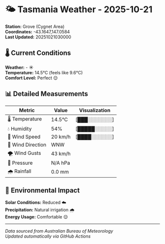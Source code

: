 # 🌤️ Tasmania Weather - 2025-10-21

**Station:** Grove (Cygnet Area)  
**Coordinates:** -43.1647,147.0584  
**Last Updated:** 20251021030000

## 🌡️ Current Conditions

**Weather:** - ☀️  
**Temperature:** 14.5°C (feels like 9.6°C)  
**Comfort Level:** Perfect 😌

## 📊 Detailed Measurements

| Metric | Value | Visualization |
|--------|-------|---------------|
| 🌡️ Temperature | 14.5°C | [███░░░░░░░] |
| 💧 Humidity | 54% | [█████░░░░░] |
| 💨 Wind Speed | 20 km/h | [████░░░░░░] |
| 🧭 Wind Direction | WNW | |
| 🌪️ Wind Gusts | 43 km/h | |
| 🔽 Pressure | N/A hPa | |
| 🌧️ Rainfall | 0.0 mm | |

## 🌱 Environmental Impact

**Solar Conditions:** Reduced ☁️  
**Precipitation:** Natural irrigation 🌧️  
**Energy Usage:** Comfortable 😌

---
*Data sourced from Australian Bureau of Meteorology*  
*Updated automatically via GitHub Actions*
